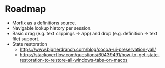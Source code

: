 #  Roadmap

- Morfix as a definitions source.
- Navigable lookup history per session.
- Basic drag (e.g. text clippings -> app) and drop (e.g. definition -> text file) support.
- State restoration
    - https://www.bignerdranch.com/blog/cocoa-ui-preservation-yall/
    - https://stackoverflow.com/questions/60439491/how-to-get-state-restoration-to-restore-all-windows-tabs-on-macos

